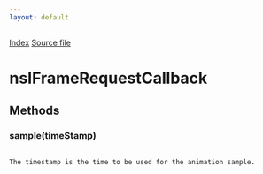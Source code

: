 ```yaml
---
layout: default
---
```

<div id='links'><a href="../index.html">Index</a>
<a href="http://dxr.mozilla.org/mozilla-central/source/dom/interfaces/base/nsIFrameRequestCallback.idl">Source file</a>
</div>

# nsIFrameRequestCallback #

## Methods ##

### sample(timeStamp) ###
<code>  
The timestamp is the time to be used for the animation sample.  
  
</code>